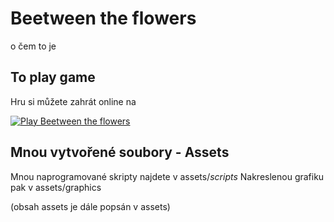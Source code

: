 # Beetween the flowers

o čem to je 

## To play game 
Hru si můžete zahrát online na 

[![Play Beetween the flowers](https://img.itch.zone/aW1nLzg2NDY4ODkucG5n/original/552x167.png)](https://elinkafit.itch.io/beetween-the-flowers)

## Mnou vytvořené soubory - Assets
Mnou naprogramované skripty najdete v assets/_scripts_
Nakreslenou grafiku pak v assets/graphics

(obsah assets je dále popsán v assets)
